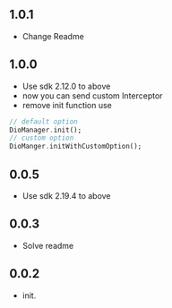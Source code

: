 ## 1.0.1
* Change Readme

## 1.0.0
* Use sdk 2.12.0 to above
* now you can send custom Interceptor
* remove init function use
```dart
// default option
DioManager.init();
// custom option
DioManger.initWithCustomOption();
```

## 0.0.5
* Use sdk 2.19.4 to above

## 0.0.3
* Solve readme

## 0.0.2

* init.

